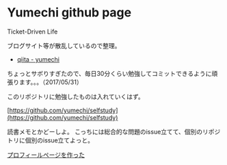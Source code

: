 # Yumechi github page

Ticket-Driven Life

ブログサイト等が散乱しているので整理。

- [qiita - yumechi](https://qiita.com/yumechi)

ちょっとサボりすぎたので、毎日30分くらい勉強してコミットできるように頑張ります。。。（2017/05/31）

このリポジトリに勉強したものは入れていくはず。

[https://github.com/yumechi/selfstudy](https://github.com/yumechi/selfstudy)

読書メモとかどーしよ。
こっちには総合的な問題のissue立てて、個別のリポジトリに個別のissue立てよっと。

[プロフィールページを作った](./prof.md)
